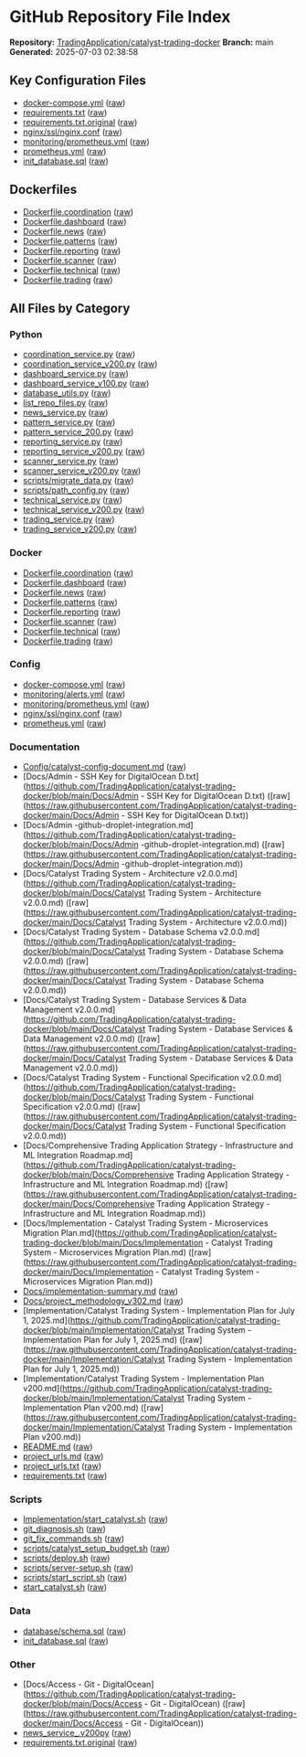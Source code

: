 # GitHub Repository File Index

**Repository:** [TradingApplication/catalyst-trading-docker](https://github.com/TradingApplication/catalyst-trading-docker)
**Branch:** main
**Generated:** 2025-07-03 02:38:58

## Key Configuration Files

- [docker-compose.yml](https://github.com/TradingApplication/catalyst-trading-docker/blob/main/docker-compose.yml) ([raw](https://raw.githubusercontent.com/TradingApplication/catalyst-trading-docker/main/docker-compose.yml))
- [requirements.txt](https://github.com/TradingApplication/catalyst-trading-docker/blob/main/requirements.txt) ([raw](https://raw.githubusercontent.com/TradingApplication/catalyst-trading-docker/main/requirements.txt))
- [requirements.txt.original](https://github.com/TradingApplication/catalyst-trading-docker/blob/main/requirements.txt.original) ([raw](https://raw.githubusercontent.com/TradingApplication/catalyst-trading-docker/main/requirements.txt.original))
- [nginx/ssl/nginx.conf](https://github.com/TradingApplication/catalyst-trading-docker/blob/main/nginx/ssl/nginx.conf) ([raw](https://raw.githubusercontent.com/TradingApplication/catalyst-trading-docker/main/nginx/ssl/nginx.conf))
- [monitoring/prometheus.yml](https://github.com/TradingApplication/catalyst-trading-docker/blob/main/monitoring/prometheus.yml) ([raw](https://raw.githubusercontent.com/TradingApplication/catalyst-trading-docker/main/monitoring/prometheus.yml))
- [prometheus.yml](https://github.com/TradingApplication/catalyst-trading-docker/blob/main/prometheus.yml) ([raw](https://raw.githubusercontent.com/TradingApplication/catalyst-trading-docker/main/prometheus.yml))
- [init_database.sql](https://github.com/TradingApplication/catalyst-trading-docker/blob/main/init_database.sql) ([raw](https://raw.githubusercontent.com/TradingApplication/catalyst-trading-docker/main/init_database.sql))

## Dockerfiles

- [Dockerfile.coordination](https://github.com/TradingApplication/catalyst-trading-docker/blob/main/Dockerfile.coordination) ([raw](https://raw.githubusercontent.com/TradingApplication/catalyst-trading-docker/main/Dockerfile.coordination))
- [Dockerfile.dashboard](https://github.com/TradingApplication/catalyst-trading-docker/blob/main/Dockerfile.dashboard) ([raw](https://raw.githubusercontent.com/TradingApplication/catalyst-trading-docker/main/Dockerfile.dashboard))
- [Dockerfile.news](https://github.com/TradingApplication/catalyst-trading-docker/blob/main/Dockerfile.news) ([raw](https://raw.githubusercontent.com/TradingApplication/catalyst-trading-docker/main/Dockerfile.news))
- [Dockerfile.patterns](https://github.com/TradingApplication/catalyst-trading-docker/blob/main/Dockerfile.patterns) ([raw](https://raw.githubusercontent.com/TradingApplication/catalyst-trading-docker/main/Dockerfile.patterns))
- [Dockerfile.reporting](https://github.com/TradingApplication/catalyst-trading-docker/blob/main/Dockerfile.reporting) ([raw](https://raw.githubusercontent.com/TradingApplication/catalyst-trading-docker/main/Dockerfile.reporting))
- [Dockerfile.scanner](https://github.com/TradingApplication/catalyst-trading-docker/blob/main/Dockerfile.scanner) ([raw](https://raw.githubusercontent.com/TradingApplication/catalyst-trading-docker/main/Dockerfile.scanner))
- [Dockerfile.technical](https://github.com/TradingApplication/catalyst-trading-docker/blob/main/Dockerfile.technical) ([raw](https://raw.githubusercontent.com/TradingApplication/catalyst-trading-docker/main/Dockerfile.technical))
- [Dockerfile.trading](https://github.com/TradingApplication/catalyst-trading-docker/blob/main/Dockerfile.trading) ([raw](https://raw.githubusercontent.com/TradingApplication/catalyst-trading-docker/main/Dockerfile.trading))

## All Files by Category


### Python

- [coordination_service.py](https://github.com/TradingApplication/catalyst-trading-docker/blob/main/coordination_service.py) ([raw](https://raw.githubusercontent.com/TradingApplication/catalyst-trading-docker/main/coordination_service.py))
- [coordination_service_v200.py](https://github.com/TradingApplication/catalyst-trading-docker/blob/main/coordination_service_v200.py) ([raw](https://raw.githubusercontent.com/TradingApplication/catalyst-trading-docker/main/coordination_service_v200.py))
- [dashboard_service.py](https://github.com/TradingApplication/catalyst-trading-docker/blob/main/dashboard_service.py) ([raw](https://raw.githubusercontent.com/TradingApplication/catalyst-trading-docker/main/dashboard_service.py))
- [dashboard_service_v100.py](https://github.com/TradingApplication/catalyst-trading-docker/blob/main/dashboard_service_v100.py) ([raw](https://raw.githubusercontent.com/TradingApplication/catalyst-trading-docker/main/dashboard_service_v100.py))
- [database_utils.py](https://github.com/TradingApplication/catalyst-trading-docker/blob/main/database_utils.py) ([raw](https://raw.githubusercontent.com/TradingApplication/catalyst-trading-docker/main/database_utils.py))
- [list_repo_files.py](https://github.com/TradingApplication/catalyst-trading-docker/blob/main/list_repo_files.py) ([raw](https://raw.githubusercontent.com/TradingApplication/catalyst-trading-docker/main/list_repo_files.py))
- [news_service.py](https://github.com/TradingApplication/catalyst-trading-docker/blob/main/news_service.py) ([raw](https://raw.githubusercontent.com/TradingApplication/catalyst-trading-docker/main/news_service.py))
- [pattern_service.py](https://github.com/TradingApplication/catalyst-trading-docker/blob/main/pattern_service.py) ([raw](https://raw.githubusercontent.com/TradingApplication/catalyst-trading-docker/main/pattern_service.py))
- [pattern_service_200.py](https://github.com/TradingApplication/catalyst-trading-docker/blob/main/pattern_service_200.py) ([raw](https://raw.githubusercontent.com/TradingApplication/catalyst-trading-docker/main/pattern_service_200.py))
- [reporting_service.py](https://github.com/TradingApplication/catalyst-trading-docker/blob/main/reporting_service.py) ([raw](https://raw.githubusercontent.com/TradingApplication/catalyst-trading-docker/main/reporting_service.py))
- [reporting_service_v200.py](https://github.com/TradingApplication/catalyst-trading-docker/blob/main/reporting_service_v200.py) ([raw](https://raw.githubusercontent.com/TradingApplication/catalyst-trading-docker/main/reporting_service_v200.py))
- [scanner_service.py](https://github.com/TradingApplication/catalyst-trading-docker/blob/main/scanner_service.py) ([raw](https://raw.githubusercontent.com/TradingApplication/catalyst-trading-docker/main/scanner_service.py))
- [scanner_service_v200.py](https://github.com/TradingApplication/catalyst-trading-docker/blob/main/scanner_service_v200.py) ([raw](https://raw.githubusercontent.com/TradingApplication/catalyst-trading-docker/main/scanner_service_v200.py))
- [scripts/migrate_data.py](https://github.com/TradingApplication/catalyst-trading-docker/blob/main/scripts/migrate_data.py) ([raw](https://raw.githubusercontent.com/TradingApplication/catalyst-trading-docker/main/scripts/migrate_data.py))
- [scripts/path_config.py](https://github.com/TradingApplication/catalyst-trading-docker/blob/main/scripts/path_config.py) ([raw](https://raw.githubusercontent.com/TradingApplication/catalyst-trading-docker/main/scripts/path_config.py))
- [technical_service.py](https://github.com/TradingApplication/catalyst-trading-docker/blob/main/technical_service.py) ([raw](https://raw.githubusercontent.com/TradingApplication/catalyst-trading-docker/main/technical_service.py))
- [technical_service_v200.py](https://github.com/TradingApplication/catalyst-trading-docker/blob/main/technical_service_v200.py) ([raw](https://raw.githubusercontent.com/TradingApplication/catalyst-trading-docker/main/technical_service_v200.py))
- [trading_service.py](https://github.com/TradingApplication/catalyst-trading-docker/blob/main/trading_service.py) ([raw](https://raw.githubusercontent.com/TradingApplication/catalyst-trading-docker/main/trading_service.py))
- [trading_service_v200.py](https://github.com/TradingApplication/catalyst-trading-docker/blob/main/trading_service_v200.py) ([raw](https://raw.githubusercontent.com/TradingApplication/catalyst-trading-docker/main/trading_service_v200.py))

### Docker

- [Dockerfile.coordination](https://github.com/TradingApplication/catalyst-trading-docker/blob/main/Dockerfile.coordination) ([raw](https://raw.githubusercontent.com/TradingApplication/catalyst-trading-docker/main/Dockerfile.coordination))
- [Dockerfile.dashboard](https://github.com/TradingApplication/catalyst-trading-docker/blob/main/Dockerfile.dashboard) ([raw](https://raw.githubusercontent.com/TradingApplication/catalyst-trading-docker/main/Dockerfile.dashboard))
- [Dockerfile.news](https://github.com/TradingApplication/catalyst-trading-docker/blob/main/Dockerfile.news) ([raw](https://raw.githubusercontent.com/TradingApplication/catalyst-trading-docker/main/Dockerfile.news))
- [Dockerfile.patterns](https://github.com/TradingApplication/catalyst-trading-docker/blob/main/Dockerfile.patterns) ([raw](https://raw.githubusercontent.com/TradingApplication/catalyst-trading-docker/main/Dockerfile.patterns))
- [Dockerfile.reporting](https://github.com/TradingApplication/catalyst-trading-docker/blob/main/Dockerfile.reporting) ([raw](https://raw.githubusercontent.com/TradingApplication/catalyst-trading-docker/main/Dockerfile.reporting))
- [Dockerfile.scanner](https://github.com/TradingApplication/catalyst-trading-docker/blob/main/Dockerfile.scanner) ([raw](https://raw.githubusercontent.com/TradingApplication/catalyst-trading-docker/main/Dockerfile.scanner))
- [Dockerfile.technical](https://github.com/TradingApplication/catalyst-trading-docker/blob/main/Dockerfile.technical) ([raw](https://raw.githubusercontent.com/TradingApplication/catalyst-trading-docker/main/Dockerfile.technical))
- [Dockerfile.trading](https://github.com/TradingApplication/catalyst-trading-docker/blob/main/Dockerfile.trading) ([raw](https://raw.githubusercontent.com/TradingApplication/catalyst-trading-docker/main/Dockerfile.trading))

### Config

- [docker-compose.yml](https://github.com/TradingApplication/catalyst-trading-docker/blob/main/docker-compose.yml) ([raw](https://raw.githubusercontent.com/TradingApplication/catalyst-trading-docker/main/docker-compose.yml))
- [monitoring/alerts.yml](https://github.com/TradingApplication/catalyst-trading-docker/blob/main/monitoring/alerts.yml) ([raw](https://raw.githubusercontent.com/TradingApplication/catalyst-trading-docker/main/monitoring/alerts.yml))
- [monitoring/prometheus.yml](https://github.com/TradingApplication/catalyst-trading-docker/blob/main/monitoring/prometheus.yml) ([raw](https://raw.githubusercontent.com/TradingApplication/catalyst-trading-docker/main/monitoring/prometheus.yml))
- [nginx/ssl/nginx.conf](https://github.com/TradingApplication/catalyst-trading-docker/blob/main/nginx/ssl/nginx.conf) ([raw](https://raw.githubusercontent.com/TradingApplication/catalyst-trading-docker/main/nginx/ssl/nginx.conf))
- [prometheus.yml](https://github.com/TradingApplication/catalyst-trading-docker/blob/main/prometheus.yml) ([raw](https://raw.githubusercontent.com/TradingApplication/catalyst-trading-docker/main/prometheus.yml))

### Documentation

- [Config/catalyst-config-document.md](https://github.com/TradingApplication/catalyst-trading-docker/blob/main/Config/catalyst-config-document.md) ([raw](https://raw.githubusercontent.com/TradingApplication/catalyst-trading-docker/main/Config/catalyst-config-document.md))
- [Docs/Admin - SSH Key for DigitalOcean D.txt](https://github.com/TradingApplication/catalyst-trading-docker/blob/main/Docs/Admin - SSH Key for DigitalOcean D.txt) ([raw](https://raw.githubusercontent.com/TradingApplication/catalyst-trading-docker/main/Docs/Admin - SSH Key for DigitalOcean D.txt))
- [Docs/Admin -github-droplet-integration.md](https://github.com/TradingApplication/catalyst-trading-docker/blob/main/Docs/Admin -github-droplet-integration.md) ([raw](https://raw.githubusercontent.com/TradingApplication/catalyst-trading-docker/main/Docs/Admin -github-droplet-integration.md))
- [Docs/Catalyst Trading System - Architecture v2.0.0.md](https://github.com/TradingApplication/catalyst-trading-docker/blob/main/Docs/Catalyst Trading System - Architecture v2.0.0.md) ([raw](https://raw.githubusercontent.com/TradingApplication/catalyst-trading-docker/main/Docs/Catalyst Trading System - Architecture v2.0.0.md))
- [Docs/Catalyst Trading System - Database Schema v2.0.0.md](https://github.com/TradingApplication/catalyst-trading-docker/blob/main/Docs/Catalyst Trading System - Database Schema v2.0.0.md) ([raw](https://raw.githubusercontent.com/TradingApplication/catalyst-trading-docker/main/Docs/Catalyst Trading System - Database Schema v2.0.0.md))
- [Docs/Catalyst Trading System - Database Services & Data Management v2.0.0.md](https://github.com/TradingApplication/catalyst-trading-docker/blob/main/Docs/Catalyst Trading System - Database Services & Data Management v2.0.0.md) ([raw](https://raw.githubusercontent.com/TradingApplication/catalyst-trading-docker/main/Docs/Catalyst Trading System - Database Services & Data Management v2.0.0.md))
- [Docs/Catalyst Trading System - Functional Specification v2.0.0.md](https://github.com/TradingApplication/catalyst-trading-docker/blob/main/Docs/Catalyst Trading System - Functional Specification v2.0.0.md) ([raw](https://raw.githubusercontent.com/TradingApplication/catalyst-trading-docker/main/Docs/Catalyst Trading System - Functional Specification v2.0.0.md))
- [Docs/Comprehensive Trading Application Strategy - Infrastructure and ML Integration Roadmap.md](https://github.com/TradingApplication/catalyst-trading-docker/blob/main/Docs/Comprehensive Trading Application Strategy - Infrastructure and ML Integration Roadmap.md) ([raw](https://raw.githubusercontent.com/TradingApplication/catalyst-trading-docker/main/Docs/Comprehensive Trading Application Strategy - Infrastructure and ML Integration Roadmap.md))
- [Docs/Implementation - Catalyst Trading System - Microservices Migration Plan.md](https://github.com/TradingApplication/catalyst-trading-docker/blob/main/Docs/Implementation - Catalyst Trading System - Microservices Migration Plan.md) ([raw](https://raw.githubusercontent.com/TradingApplication/catalyst-trading-docker/main/Docs/Implementation - Catalyst Trading System - Microservices Migration Plan.md))
- [Docs/implementation-summary.md](https://github.com/TradingApplication/catalyst-trading-docker/blob/main/Docs/implementation-summary.md) ([raw](https://raw.githubusercontent.com/TradingApplication/catalyst-trading-docker/main/Docs/implementation-summary.md))
- [Docs/project_methodology_v302.md](https://github.com/TradingApplication/catalyst-trading-docker/blob/main/Docs/project_methodology_v302.md) ([raw](https://raw.githubusercontent.com/TradingApplication/catalyst-trading-docker/main/Docs/project_methodology_v302.md))
- [Implementation/Catalyst Trading System - Implementation Plan for July 1, 2025.md](https://github.com/TradingApplication/catalyst-trading-docker/blob/main/Implementation/Catalyst Trading System - Implementation Plan for July 1, 2025.md) ([raw](https://raw.githubusercontent.com/TradingApplication/catalyst-trading-docker/main/Implementation/Catalyst Trading System - Implementation Plan for July 1, 2025.md))
- [Implementation/Catalyst Trading System - Implementation Plan v200.md](https://github.com/TradingApplication/catalyst-trading-docker/blob/main/Implementation/Catalyst Trading System - Implementation Plan v200.md) ([raw](https://raw.githubusercontent.com/TradingApplication/catalyst-trading-docker/main/Implementation/Catalyst Trading System - Implementation Plan v200.md))
- [README.md](https://github.com/TradingApplication/catalyst-trading-docker/blob/main/README.md) ([raw](https://raw.githubusercontent.com/TradingApplication/catalyst-trading-docker/main/README.md))
- [project_urls.md](https://github.com/TradingApplication/catalyst-trading-docker/blob/main/project_urls.md) ([raw](https://raw.githubusercontent.com/TradingApplication/catalyst-trading-docker/main/project_urls.md))
- [project_urls.txt](https://github.com/TradingApplication/catalyst-trading-docker/blob/main/project_urls.txt) ([raw](https://raw.githubusercontent.com/TradingApplication/catalyst-trading-docker/main/project_urls.txt))
- [requirements.txt](https://github.com/TradingApplication/catalyst-trading-docker/blob/main/requirements.txt) ([raw](https://raw.githubusercontent.com/TradingApplication/catalyst-trading-docker/main/requirements.txt))

### Scripts

- [Implementation/start_catalyst.sh](https://github.com/TradingApplication/catalyst-trading-docker/blob/main/Implementation/start_catalyst.sh) ([raw](https://raw.githubusercontent.com/TradingApplication/catalyst-trading-docker/main/Implementation/start_catalyst.sh))
- [git_diagnosis.sh](https://github.com/TradingApplication/catalyst-trading-docker/blob/main/git_diagnosis.sh) ([raw](https://raw.githubusercontent.com/TradingApplication/catalyst-trading-docker/main/git_diagnosis.sh))
- [git_fix_commands.sh](https://github.com/TradingApplication/catalyst-trading-docker/blob/main/git_fix_commands.sh) ([raw](https://raw.githubusercontent.com/TradingApplication/catalyst-trading-docker/main/git_fix_commands.sh))
- [scripts/catalyst_setup_budget.sh](https://github.com/TradingApplication/catalyst-trading-docker/blob/main/scripts/catalyst_setup_budget.sh) ([raw](https://raw.githubusercontent.com/TradingApplication/catalyst-trading-docker/main/scripts/catalyst_setup_budget.sh))
- [scripts/deploy.sh](https://github.com/TradingApplication/catalyst-trading-docker/blob/main/scripts/deploy.sh) ([raw](https://raw.githubusercontent.com/TradingApplication/catalyst-trading-docker/main/scripts/deploy.sh))
- [scripts/server-setup.sh](https://github.com/TradingApplication/catalyst-trading-docker/blob/main/scripts/server-setup.sh) ([raw](https://raw.githubusercontent.com/TradingApplication/catalyst-trading-docker/main/scripts/server-setup.sh))
- [scripts/start_script.sh](https://github.com/TradingApplication/catalyst-trading-docker/blob/main/scripts/start_script.sh) ([raw](https://raw.githubusercontent.com/TradingApplication/catalyst-trading-docker/main/scripts/start_script.sh))
- [start_catalyst.sh](https://github.com/TradingApplication/catalyst-trading-docker/blob/main/start_catalyst.sh) ([raw](https://raw.githubusercontent.com/TradingApplication/catalyst-trading-docker/main/start_catalyst.sh))

### Data

- [database/schema.sql](https://github.com/TradingApplication/catalyst-trading-docker/blob/main/database/schema.sql) ([raw](https://raw.githubusercontent.com/TradingApplication/catalyst-trading-docker/main/database/schema.sql))
- [init_database.sql](https://github.com/TradingApplication/catalyst-trading-docker/blob/main/init_database.sql) ([raw](https://raw.githubusercontent.com/TradingApplication/catalyst-trading-docker/main/init_database.sql))

### Other

- [Docs/Access - Git - DigitalOcean](https://github.com/TradingApplication/catalyst-trading-docker/blob/main/Docs/Access - Git - DigitalOcean) ([raw](https://raw.githubusercontent.com/TradingApplication/catalyst-trading-docker/main/Docs/Access - Git - DigitalOcean))
- [news_service_.v200py](https://github.com/TradingApplication/catalyst-trading-docker/blob/main/news_service_.v200py) ([raw](https://raw.githubusercontent.com/TradingApplication/catalyst-trading-docker/main/news_service_.v200py))
- [requirements.txt.original](https://github.com/TradingApplication/catalyst-trading-docker/blob/main/requirements.txt.original) ([raw](https://raw.githubusercontent.com/TradingApplication/catalyst-trading-docker/main/requirements.txt.original))
